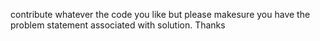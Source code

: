 contribute whatever the code you like but please makesure you have the problem statement associated with solution. Thanks

